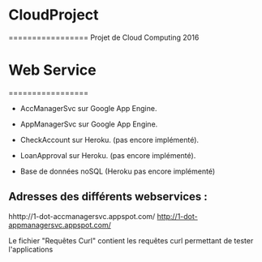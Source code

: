 # CloudProject
================= 
Projet de Cloud Computing 2016

# Web Service
================= 

- AccManagerSvc sur Google App Engine.

- AppManagerSvc sur Google App Engine.

- CheckAccount sur Heroku. (pas encore implémenté).

- LoanApproval sur Heroku. (pas encore implémenté).

- Base de données noSQL (Heroku pas encore implémenté)


Adresses des différents webservices :
-----------------------

hhttp://1-dot-accmanagersvc.appspot.com/
http://1-dot-appmanagersvc.appspot.com/

Le fichier "Requêtes Curl" contient les requêtes curl permettant de tester l'applications